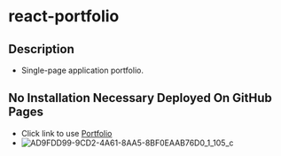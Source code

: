 # react-portfolio

## Description
* Single-page application portfolio. 

## No Installation Necessary Deployed On GitHub Pages
* Click link to use  <a href="https://jsieler.github.io/react-portfolio/">Portfolio</a> 
* ![AD9FDD99-9CD2-4A61-8AA5-8BF0EAAB76D0_1_105_c](https://user-images.githubusercontent.com/80868375/133009775-8da17aac-51b3-456a-a7af-054f23aadc79.jpeg)
